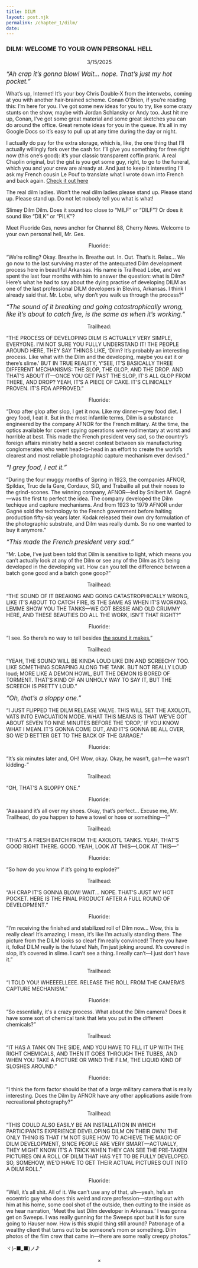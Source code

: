 ```yaml
---
title: DILM
layout: post.njk
permalink: /chapter_1/dilm/
date: 
---
```


### DILM: WELCOME TO YOUR OWN PERSONAL HELL
<CENTER>3/15/2025</center>

<BIG><I>
“Ah crap it’s gonna blow! Wait... nope. That’s just my hot pocket.”</BIG></i>

What’s up, Internet! It’s your boy Chris Double‑X from the interwebs, coming at you with another hair‑brained scheme. Conan O’Brien, if you’re reading this: I’m here for you. I’ve got some new ideas for you to try, like some crazy stunts on the show, maybe with Jordan Schlansky or Andy too. Just hit me up, Conan, I’ve got some great material and some great sketches you can do around the office. Great remote ideas for you in the queue. It’s all in my Google Docs so it’s easy to pull up at any time during the day or night.

I actually do pay for the extra storage, which is, like, the one thing that I’ll actually willingly fork over the cash for. I’ll give you something for free right now (this one’s good): it’s your classic transparent coffin prank. A real Chaplin original, but the gist is you get some guy, right, to go to the funeral, which you and your crew are already at. And just to keep it interesting I’ll ask my French cousin Le Pouf to translate what I wrote down into French and back again. [Check it out here](/chapter_1/Le-pouf-et-le-cadeau/)



The real dilm ladies.
Won’t the real dilm ladies please stand up.
Please stand up.
Please stand up.
Do not let nobody tell you what is what!

Slimey Dilm
Dilm. Does it sound too close to “MILF” or “DILF”? Or does it sound like “DILK” or “PILK”?

Meet Fluoride Ges, news anchor for Channel 88, Cherry News. Welcome to your own personal hell, Mr. Ges.

<center>Fluoride:</center>

“We’re rolling? Okay. Breathe in. Breathe out. In. Out. That’s it. Relax… We go now to the last surviving master of the antequated Dilm development process here in beautiful Arkansas. His name is Trailhead Lobe, and we spent the last four months with him to answer the question: what is Dilm? Here’s what he had to say about the dying practise of developing DILM as one of the last professional DILM developers in Blevins, Arkansas. I think I already said that. Mr. Lobe, why don’t you walk us through the process?”


<big><i>“The sound of it breaking and going catastrophically wrong, like it’s about to catch fire, is the same as when it’s working.”</i></big>


<center>Trailhead:</center>

“THE PROCESS OF DEVELOPING DILM IS ACTUALLY VERY SIMPLE, EVERYONE. I’M NOT SURE YOU FULLY UNDERSTAND IT! THE PEOPLE AROUND HERE, THEY SAY THINGS LIKE,  ‘Dilm? It’s probably an interesting process. Like what with the Dilm and the developing, maybe you eat it or there’s slime.’ BUT IN TRUE REALITY, Y’SEE, IT’S BASICALLY THREE DIFFERENT MECHANISMS: THE SLOP, THE GLOP, AND THE DROP. AND THAT’S ABOUT IT—ONCE YOU GET PAST THE SLOP, IT’S ALL GLOP FROM THERE, AND DROP? YEAH, IT’S A PIECE OF CAKE. IT’S CLINICALLY PROVEN. IT’S FDA APPROVED.”

<center>Fluoride:</center>

“Drop after glop after slop, I get it now. Like my dinner—grey food diet. I grey food, I eat it. But in the most infantile terms, Dilm is a substance engineered by the company AFNOR for the French military. At the time, the optics available for covert spying operations were rudimentary at worst and horrible at best. This made the French president very sad, so the country’s foreign affairs ministry held a secret contest between six manufacturing conglomerates who went head-to-head in an effort to create the world’s clearest and most reliable photographic capture mechanism ever devised.” 

<big><i>“I grey food, I eat it.”</i></big>

“During the four muggy months of Spring in 1923, the companies AFNOR, Spildax, Truc de la Gare, Cordaux, SiD, and Trabaille all put their noses to the grind-scones. The winning company, AFNOR—led by Snilbert M. Gagné—was the first to perfect the idea. The company developed the Dilm techique and capture mechanisms. And from 1923 to 1979 AFNOR under Gagné sold the technology to the French government before halting production fifty-six years later. Kodak released their own dry formulation of the photographic substrate, and Dilm was really dumb. So no one wanted to buy it anymore.”

<big><i>“This made the French president very sad.”</i></big>


“Mr. Lobe, I’ve just been told that Dilm is sensitive to light, which means you can’t actually look at any of the Dilm or see any of the Dilm as it’s being developed in the developing vat. How can you tell the difference between a batch gone good and a batch gone goop?”

<center>Trailhead:</center>

“THE SOUND OF IT BREAKING AND GOING CATASTROPHICALLY WRONG, LIKE IT’S ABOUT TO CATCH FIRE, IS THE SAME AS WHEN IT’S WORKING. LEMME SHOW YOU THE TANKS—WE GOT BESSIE AND OLD CRUMMY HERE, AND THESE BEAUTIES DO ALL THE WORK, ISN’T THAT RIGHT?”

<center>Fluoride:</center>

“I see. So there’s no way to tell besides [the sound it makes.](https://www.youtube.com/watch?v=GtHhpZOlY1c)”

<center>Trailhead:</center>


“YEAH, THE SOUND WILL BE KINDA LOUD LIKE DIN AND SCREECHY TOO. LIKE SOMETHING SCRAPING ALONG THE TANK. BUT NOT REALLY LOUD loud; MORE LIKE A DEMON HOWL, BUT THE DEMON IS BORED OF TORMENT. THAT’S KIND OF AN UNHOLY WAY TO SAY IT, BUT THE SCREECH IS PRETTY LOUD.”

<big><i>“Oh, that’s a sloppy one.”</big></i>


“I JUST FLIPPED THE DILM RELEASE VALVE. THIS WILL SET THE AXOLOTL VATS INTO EVACUATION MODE. WHAT THIS MEANS IS THAT WE’VE GOT ABOUT SEVEN TO NINE MINUTES BEFORE THE ‘DROP,’ IF YOU KNOW WHAT I MEAN. IT’S GONNA COME OUT, AND IT’S GONNA BE ALL OVER, SO WE’D BETTER GET TO THE BACK OF THE GARAGE.”

<center>Fluoride:</center>

“It’s six minutes later and, OH! Wow, okay. Okay, he wasn’t, gah—he wasn’t kidding-”

<center>Trailhead:</center>

“OH, THAT’S A SLOPPY ONE.”

<center>Fluoride:</center>

“Aaaaaand it’s all over my shoes. Okay, that’s perfect… Excuse me, Mr. Trailhead, do you happen to have a towel or hose or something—?”

<center>Trailhead:</center>

“THAT’S A FRESH BATCH FROM THE AXOLOTL TANKS. YEAH, THAT’S GOOD RIGHT THERE. GOOD. YEAH, LOOK AT THIS—LOOK AT THIS—”

<center>Fluoride:</center>

“So how do you know if it’s going to explode?”

<center>Trailhead:</center>

“AH CRAP IT'S GONNA BLOW! WAIT... NOPE. THAT'S JUST MY HOT POCKET. HERE IS THE FINAL PRODUCT AFTER A FULL ROUND OF DEVELOPMENT.”

<center>Fluoride:</center>

“I’m receiving the finished and stabilized roll of Dilm now… Wow, this is really clear! It’s amazing; I mean, it’s like I’m actually standing there. The picture from the DILM looks so clear! I’m really convinced! There you have it, folks! DILM really is the future! Nah, I’m just joking around. It’s covered in slop, it’s covered in slime. I can’t see a thing. I really can’t—I just don’t have it.”

<center>Trailhead:</center>

“I TOLD YOU! WHEEEELLEEE. RELEASE THE ROLL FROM THE CAMERA’S CAPTURE MECHANISM.”

<center>Fluoride:</center>

“So essentially, it's a crazy process. What about the Dilm camera? Does it have some sort of chemical tank that lets you put in the different chemicals?”

<center>Trailhead:</center>

“IT HAS A TANK ON THE SIDE, AND YOU HAVE TO FILL IT UP WITH THE RIGHT CHEMICALS, AND THEN IT GOES THROUGH THE TUBES, AND WHEN YOU TAKE A PICTURE OR WIND THE FILM, THE LIQUID KIND OF SLOSHES AROUND.”

<center>Fluoride:</center>

“I think the form factor should be that of a large military camera that is really interesting. Does the Dilm by AFNOR have any other applications aside from recreational photography?”

<center>Trailhead:</center>

“THIS COULD ALSO EASILY BE AN INSTALLATION IN WHICH PARTICIPANTS EXPERIENCE DEVELOPING DILM ON THEIR OWN! THE ONLY THING IS THAT I’M NOT SURE HOW TO ACHIEVE THE MAGIC OF DILM DEVELOPMENT, SINCE PEOPLE ARE VERY SMART—ACTUALLY, THEY MIGHT KNOW IT’S A TRICK WHEN THEY CAN SEE THE PRE‑TAKEN PICTURES ON A ROLL OF DILM THAT HAS YET TO BE FULLY DEVELOPED. SO, SOMEHOW, WE’D HAVE TO GET THEIR ACTUAL PICTURES OUT INTO A DILM ROLL.”

<center>Fluoride:</center>

“Well, it’s all shit. All of it. We can’t use any of that, uh—yeah, he’s an eccentric guy who does this weird and rare profession—starting out with him at his home, some cool shot of the outside, then cutting to the inside as we hear narration, ‘Meet the last Dilm developer in Arkansas.’ I was gonna get on Sweeps. I was really gunning for the Sweeps spot but it is for sure going to Hauser now. How is this stupid thing still around? Patronage of a wealthy client that turns out to be someone’s mom or something. Dilm photos of the film crew that came in—there are some really creepy photos.”

ヾ(⌐■_■)ノ♪

<center>×</center>
